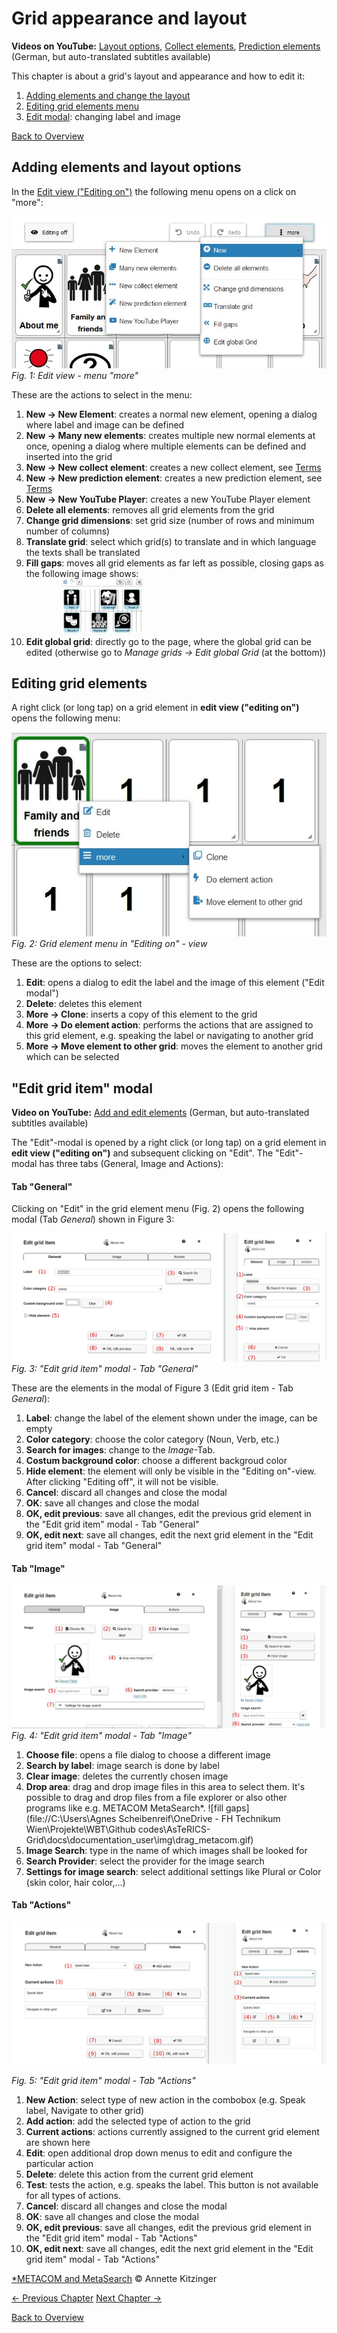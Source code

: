 # Grid appearance and layout

**Videos on YouTube:** [Layout options](https://www.youtube.com/watch?v=Iw605fb85bs&list=PL0UXHkT03dGrIHldlEKR0ZWfNMkShuTNz&index=12&t=0s), [Collect elements](https://www.youtube.com/watch?v=X6YrWJW2ZoM&list=PL0UXHkT03dGrIHldlEKR0ZWfNMkShuTNz&index=21&t=0s), [Prediction elements](https://www.youtube.com/watch?v=t0FWZcM9TMg&list=PL0UXHkT03dGrIHldlEKR0ZWfNMkShuTNz&index=22&t=0s) (German, but auto-translated subtitles available)

This chapter is about a grid's layout and appearance and how to edit it:

1. [Adding elements and change the layout](03_appearance_layout.md#adding-elements-and-layout-options)
2. [Editing grid elements menu](03_appearance_layout.md#editing-grid-elements)
3. [Edit modal](03_appearance_layout.md#edit-grid-item-modal): changing label and image

[Back to Overview](README.md)

## Adding elements and layout options

In the [Edit view ("Editing on")](02_navigation.md#edit-view) the following menu opens on a click on "more":

![edit view - more menu](./img/edit_moremenu_en.jpg)
*Fig. 1: Edit view - menu "more"*

These are the actions to select in the menu:

1. **New &#x2192; New Element**: creates a normal new element, opening a dialog where label and image can be defined
2. **New &#x2192; Many new elements**: creates multiple new normal elements at once, opening a dialog where multiple elements can be defined and inserted into the grid
3. **New &#x2192; New collect element**: creates a new collect element, see [Terms](01_terms.md#grid-element)
4. **New &#x2192; New prediction element**: creates a new prediction element, see [Terms](01_terms.md#grid-element)
5. **New → New YouTube Player**: creates a new YouTube Player element
6. **Delete all elements**: removes all grid elements from the grid
7. **Change grid dimensions**: set grid size (number of rows and minimum number of columns)
8. **Translate grid**: select which grid(s) to translate and in which language the texts shall be translated
9. **Fill gaps**: moves all grid elements as far left as possible, closing gaps as the following image shows:
   <div style="margin-left: 2em"><img src="./img/fill_gaps.gif" alt="fill gaps" width="130" style="margin-left: 2em"/></div>
10. **Edit global grid**: directly go to the page, where the global grid can be edited (otherwise go to *Manage grids → Edit global Grid* (at the bottom))

## Editing grid elements

A right click (or long tap) on a grid element in **edit view ("editing on")** opens the following menu:

![edit view - element menu](./img/edit_element_menu_en.jpg)
*Fig. 2: Grid element menu in "Editing on" - view*

These are the options to select:

1. **Edit**: opens a dialog to edit the label and the image of this element ("Edit modal")
2. **Delete**: deletes this element
3. **More → Clone**: inserts a copy of this element to the grid
4. **More → Do element action**: performs the actions that are assigned to this grid element, e.g. speaking the label or navigating to another grid
5. **More → Move element to other grid**: moves the element to another grid which can be selected

## "Edit grid item" modal

**Video on YouTube:** [Add and edit elements](https://www.youtube.com/watch?v=KWwWgCgidXM&list=PL0UXHkT03dGrIHldlEKR0ZWfNMkShuTNz&index=13&t=0s) (German, but auto-translated subtitles available)

The "Edit"-modal is opened by a right click (or long tap) on a grid element in **edit view ("editing on")** and subsequent clicking on "Edit". The "Edit"-modal has three tabs (General, Image and Actions):

#### Tab "General"

Clicking on "Edit" in the grid element menu (Fig. 2) opens the following modal (Tab *General*) shown in Figure 3:

![edit grid element general](./img/edit_grid_element_general_en.jpg)
*Fig. 3: "Edit grid item" modal - Tab "General"*

These are the elements in the modal of Figure 3 (Edit grid item - Tab *General*):

1. **Label**: change the label of the element shown under the image, can be empty
2. **Color category**: choose the color category (Noun, Verb, etc.)
3. **Search for images**: change to the *Image*-Tab. 
4. **Costum background color**: choose a different backgroud color
5. **Hide element**: the element will only be visible in the "Editing on"-view. After clicking "Editing off", it will not be visible.
6. **Cancel**: discard all changes and close the modal
7. **OK**: save all changes and close the modal
8. **OK, edit previous**: save all changes, edit the previous grid element in the "Edit grid item" modal - Tab "General"
9. **OK, edit next**: save all changes, edit the next grid element in the "Edit grid item" modal - Tab "General"

#### Tab "Image"

![edit grid element image](./img/edit_grid_element_image_en.jpg)
*Fig. 4: "Edit grid item" modal - Tab "Image"*

1. **Choose file**: opens a file dialog to choose a different image
2. **Search by label**: image search is done by label
3. **Clear image**: deletes the currently chosen image
4. **Drop area**: drag and drop image files in this area to select them. It's possible to drag and drop files from a file explorer or also other programs like e.g. METACOM MetaSearch*.
![fill gaps](file://C:\Users\Agnes Scheibenreif\OneDrive - FH Technikum Wien\Projekte\WBT\Github codes\AsTeRICS-Grid\docs\documentation_user\img\drag_metacom.gif)
5. **Image Search**: type in the name of which images shall be looked for
6. **Search Provider**: select the provider for the image search
7. **Settings for image search**: select additional settings like Plural or Color (skin color, hair color,...)

#### Tab "Actions"

![edit grid element actions](./img/edit_grid_element_actions_en.jpg)

*Fig. 5: "Edit grid item" modal - Tab "Actions"*

1. **New Action**: select type of new action in the combobox (e.g. Speak label, Navigate to other grid)
2. **Add action**: add the selected type of action to the grid
3. **Current actions**: actions currently assigned to the current grid element are shown here
4. **Edit**: open additional drop down menus to edit and configure the particular action
5. **Delete**: delete this action from the current grid element
6. **Test**: tests the action, e.g. speaks the label. This button is not available for all types of actions.
7. **Cancel**: discard all changes and close the modal
8. **OK**: save all changes and close the modal
9. **OK, edit previous**: save all changes, edit the previous grid element in the "Edit grid item" modal - Tab "Actions"
10. **OK, edit next**: save all changes, edit the next grid element in the "Edit grid item" modal - Tab "Actions"

<a href="https://www.metacom-symbole.de/" target="_blank">*METACOM and MetaSearch</a> &copy; Annette Kitzinger

[&#x2190; Previous Chapter](02_navigation.md) [Next Chapter &#x2192;](04_input_options.md)

[Back to Overview](README.md)
